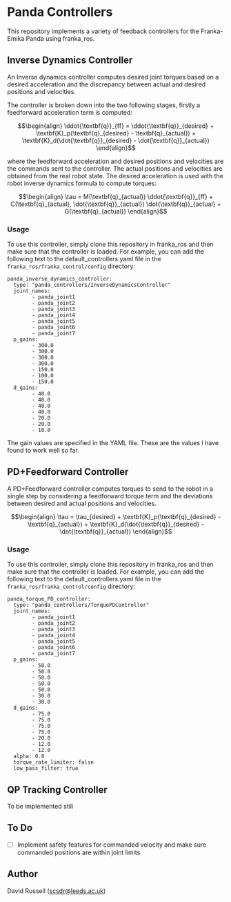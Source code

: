 # Panda Controllers


This repository implements a variety of feedback controllers for the Franka-Emika Panda using franka_ros.

## Inverse Dynamics Controller
An Inverse dynamics controller computes desired joint torques based on a desired acceleration
and the discrepancy between actual and desired positions and velocities.

The controller is broken down into the two following stages, firstly a feedforward acceleration
term is computed:

```math
\begin{align}
\ddot{\textbf{q}}_{ff} = \ddot{\textbf{q}}_{desired} + \textbf{K}_p(\textbf{q}_{desired} - \textbf{q}_{actual}) + \textbf{K}_d(\dot{\textbf{q}}_{desired} - \dot{\textbf{q}}_{actual})
\end{align}
```

where the feedforward acceleration and desired positions and velocities are the commands sent to the controller. The actual positions
and velocities are obtained from the real robot state. The desired acceleration is used with the robot inverse dynamics formula to compute
torques:

```math
\begin{align}
\tau = M(\textbf{q}_{actual}) \ddot{\textbf{q}}_{ff} + C(\textbf{q}_{actual}, \dot{\textbf{q}}_{actual}) \dot{\textbf{q}}_{actual} + G(\textbf{q}_{actual})
\end{align}
```
### Usage

To use this controller, simply clone this repository in franka_ros and then make sure that the controller is loaded. For example,
you can add the following text to the default_controllers.yaml file in the `franka_ros/franka_control/config` directory:

```
panda_inverse_dynamics_controller:
  type: "panda_controllers/InverseDynamicsController"
  joint_names:
        - panda_joint1
        - panda_joint2
        - panda_joint3
        - panda_joint4
        - panda_joint5
        - panda_joint6
        - panda_joint7
  p_gains:
        - 300.0
        - 300.0
        - 300.0
        - 300.0
        - 150.0
        - 100.0
        - 150.0
  d_gains:
        - 40.0
        - 40.0
        - 40.0
        - 40.0
        - 20.0
        - 20.0
        - 10.0
```

The gain values are specified in the YAML file. These are the values I have found to work well so far.

## PD+Feedforward Controller

A PD+Feedforward controller computes torques to send to the robot in a single step by considering a feedforward
torque term and the deviations between desired and actual positions and velocities.

```math
\begin{align}
\tau = \tau_{desired} + \textbf{K}_p(\textbf{q}_{desired} - \textbf{q}_{actual}) + \textbf{K}_d(\dot{\textbf{q}}_{desired} - \dot{\textbf{q}}_{actual})
\end{align}
```

### Usage

To use this controller, simply clone this repository in franka_ros and then make sure that the controller is loaded. For example,
you can add the following text to the default_controllers.yaml file in the `franka_ros/franka_control/config` directory:

```
panda_torque_PD_controller:
  type: "panda_controllers/TorquePDController"
  joint_names:
        - panda_joint1
        - panda_joint2
        - panda_joint3
        - panda_joint4
        - panda_joint5
        - panda_joint6
        - panda_joint7
  p_gains:
        - 50.0
        - 50.0
        - 50.0
        - 50.0
        - 50.0
        - 30.0
        - 30.0
  d_gains:
        - 75.0
        - 75.0
        - 75.0
        - 75.0
        - 20.0
        - 12.0
        - 12.0
  alpha: 0.8
  torque_rate_limiter: false
  low_pass_filter: true
```

## QP Tracking Controller

To be implemented still

## To Do
- [ ] Implement safety features for commanded velocity and make sure commanded positions are within joint limits

## Author
David Russell (scsdr@leeds.ac.uk)
